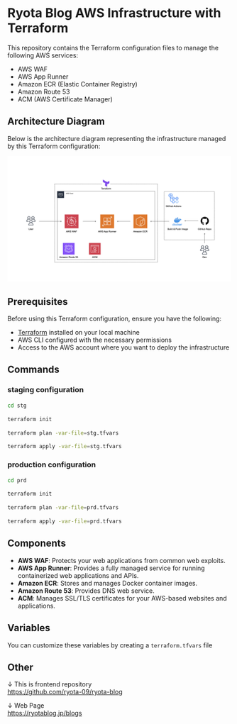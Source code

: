# Ryota Blog AWS Infrastructure with Terraform

This repository contains the Terraform configuration files to manage the following AWS services:

- AWS WAF
- AWS App Runner
- Amazon ECR (Elastic Container Registry)
- Amazon Route 53
- ACM (AWS Certificate Manager)

## Architecture Diagram

Below is the architecture diagram representing the infrastructure managed by this Terraform configuration:

![Architecture Diagram](./ryotablog-infra.jpeg)

## Prerequisites

Before using this Terraform configuration, ensure you have the following:

- [Terraform](https://www.terraform.io/downloads.html) installed on your local machine
- AWS CLI configured with the necessary permissions
- Access to the AWS account where you want to deploy the infrastructure

## Commands
### staging configuration
```sh
cd stg
```
```sh
terraform init
```

```sh
terraform plan -var-file=stg.tfvars
```
```sh
terraform apply -var-file=stg.tfvars
```

### production configuration
```sh
cd prd
```
```sh
terraform init
```
```sh
terraform plan -var-file=prd.tfvars
```
```sh
terraform apply -var-file=prd.tfvars
```

## Components

- **AWS WAF**: Protects your web applications from common web exploits.
- **AWS App Runner**: Provides a fully managed service for running containerized web applications and APIs.
- **Amazon ECR**: Stores and manages Docker container images.
- **Amazon Route 53**: Provides DNS web service.
- **ACM**: Manages SSL/TLS certificates for your AWS-based websites and applications.

## Variables

You can customize these variables by creating a `terraform.tfvars` file

## Other
↓ This is frontend repository  
https://github.com/ryota-09/ryota-blog

↓ Web Page  
https://ryotablog.jp/blogs